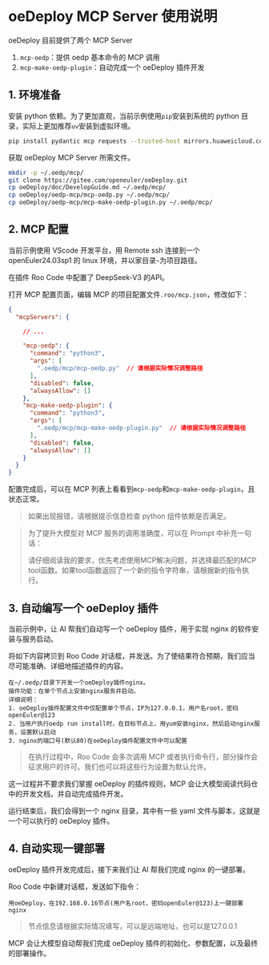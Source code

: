 # oeDeploy MCP Server 使用说明

oeDeploy 目前提供了两个 MCP Server

1. `mcp-oedp`：提供 oedp 基本命令的 MCP 调用
2. `mcp-make-oedp-plugin`：自动完成一个 oeDeploy 插件开发

## 1. 环境准备

安装 python 依赖。为了更加直观，当前示例使用`pip`安装到系统的 python 目录，实际上更加推荐`uv`安装到虚拟环境。

````bash
pip install pydantic mcp requests --trusted-host mirrors.huaweicloud.com -i https://mirrors.huaweicloud.com/repository/pypi/simple
````

获取 oeDeploy MCP Server 所需文件。

```bash
mkdir -p ~/.oedp/mcp/
git clone https://gitee.com/openeuler/oeDeploy.git
cp oeDeploy/doc/DevelopGuide.md ~/.oedp/mcp/
cp oeDeploy/oedp-mcp/mcp-oedp.py ~/.oedp/mcp/
cp oeDeploy/oedp-mcp/mcp-make-oedp-plugin.py ~/.oedp/mcp/
```

## 2. MCP 配置

当前示例使用 VScode 开发平台，用 Remote ssh 连接到一个 openEuler24.03sp1 的 linux 环境，并以家目录`~`为项目路径。

在插件 Roo Code 中配置了 DeepSeek-V3 的API。

打开 MCP 配置页面，编辑 MCP 的项目配置文件`.roo/mcp.json`，修改如下：

````json
{
  "mcpServers": {

    // ...

    "mcp-oedp": {
      "command": "python3",
      "args": [
        ".oedp/mcp/mcp-oedp.py"  // 请根据实际情况调整路径
      ],
      "disabled": false,
      "alwaysAllow": []
    },
    "mcp-make-oedp-plugin": {
      "command": "python3",
      "args": [
        ".oedp/mcp/mcp-make-oedp-plugin.py"  // 请根据实际情况调整路径
      ],
      "disabled": false,
      "alwaysAllow": []
    }
  }
}
````

配置完成后，可以在 MCP 列表上看看到`mcp-oedp`和`mcp-make-oedp-plugin`，且状态正常。

> 如果出现报错，请根据提示信息检查 python 组件依赖是否满足。

> 为了提升大模型对 MCP 服务的调用准确度，可以在 Prompt 中补充一句话：
>
> 请仔细阅读我的要求，优先考虑使用MCP解决问题，并选择最匹配的MCP tool函数。如果tool函数返回了一个新的指令字符串，请根据新的指令执行。

## 3. 自动编写一个 oeDeploy 插件

当前示例中，让 AI 帮我们自动写一个 oeDeploy 插件，用于实现 nginx 的软件安装与服务启动。

将如下内容拷贝到 Roo Code 对话框，并发送。为了使结果符合预期，我们应当尽可能准确、详细地描述插件的内容。

````
在~/.oedp/目录下开发一个oeDeploy插件nginx。
插件功能：在单个节点上安装nginx服务并启动。
详细说明：
1. oeDeploy插件配置文件中仅配置单个节点，IP为127.0.0.1，用户名root，密码openEuler@123
2. 当用户执行oedp run install时，在目标节点上，用yum安装nginx，然后启动nginx服务，设置默认启动
3. nginx的端口号(默认80)在oeDeploy插件配置文件中可以配置
````

> 在执行过程中，Roo Code 会多次调用 MCP 或者执行命令行，部分操作会征求用户的许可。我们也可以将这些行为设置为默认允许。

这一过程并不要求我们掌握 oeDeploy 的插件规则，MCP 会让大模型阅读代码仓中的开发文档，并自动完成插件开发。

运行结束后，我们会得到一个 nginx 目录，其中有一些 yaml 文件与脚本，这就是一个可以执行的 oeDeploy 插件。

## 4. 自动实现一键部署

oeDeploy 插件开发完成后，接下来我们让 AI 帮我们完成 nginx 的一键部署。

Roo Code 中新建对话框，发送如下指令：

```
用oeDeploy，在192.168.0.16节点(用户名root，密码openEuler@123)上一键部署nginx
```

> 节点信息请根据实际情况填写，可以是远端地址，也可以是127.0.0.1

MCP 会让大模型自动帮我们完成 oeDeploy 插件的初始化、参数配置，以及最终的部署操作。
